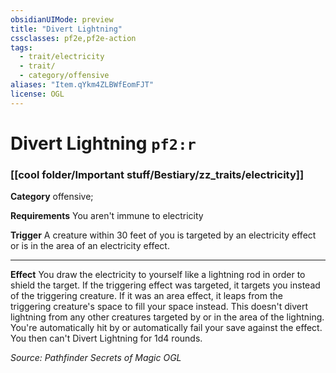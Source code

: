 ```yaml
---
obsidianUIMode: preview
title: "Divert Lightning"
cssclasses: pf2e,pf2e-action
tags:
  - trait/electricity
  - trait/
  - category/offensive
aliases: "Item.qYkm4ZLBWfEomFJT"
license: OGL
---
```

# Divert Lightning `pf2:r`

### [[cool folder/Important stuff/Bestiary/zz_traits/electricity]]

**Category** offensive; 




**Requirements** You aren't immune to electricity

**Trigger** A creature within 30 feet of you is targeted by an electricity effect or is in the area of an electricity effect.

* * *

**Effect** You draw the electricity to yourself like a lightning rod in order to shield the target. If the triggering effect was targeted, it targets you instead of the triggering creature. If it was an area effect, it leaps from the triggering creature's space to fill your space instead. This doesn't divert lightning from any other creatures targeted by or in the area of the lightning. You're automatically hit by or automatically fail your save against the effect. You then can't Divert Lightning for 1d4 rounds.

*Source: Pathfinder Secrets of Magic*
*OGL*